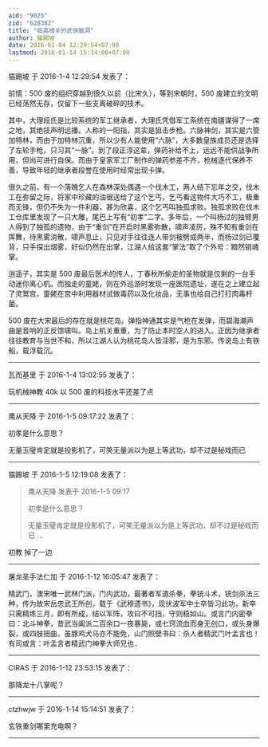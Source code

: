 ```yaml
---
aid: "9025"
zid: "628382"
title: "临高相关的武侠脑洞"
author: 猫踢坡
date: 2016-01-04 12:29:54+07:00
lastmod: 2016-01-14 15:14:00+07:00
---
```


猫踢坡 于 2016-1-4 12:29:54 发表了：

前情：500 废的组织穿越到很久以前（比宋久），等到宋朝时，500 废建立的文明已经荡然无存，仅留下一些支离破碎的技术。

其中，大理段氏是比较系统的军工继承者，大理氏凭借军工系统在南疆谋得了一席之地，其绝技声明远播。人称的一阳指，其实是狙击步枪。六脉神剑，其实是六管加特林，而由于加特林沉重，所以少有人能使用“六脉”，大多数皇族成员还是选择了左轮手枪，只习其“一脉”。到了段正淳这辈，弹药补给不上，远远不能供战争所用，但尚可进行自保。而由于皇家军工厂制作的弹药参差不齐，枪械逐代保养不善，导致年轻的继承者段誉在使用时经常出现卡弹。

很久之前，有一个落魄乞人在森林深处偶遇一个伐木工，两人结下忘年之交，伐木工在弥留之际，将家中珍藏的油锯送给了这个乞丐，乞丐看这物件大巧不工，极重而无锋，但仍不失为一件利器，甚为欣喜，这个乞丐叫独孤求败。独孤求败在伐木工仓库里发现了一只大雕，尾巴上写有“初孝”二字。多年后，一个叫杨过的独臂男人得到了独孤的遗物，由于“重剑”在开启时黑雾弥散，啸声凌厉，殊不知有重剑在挥舞，待黑雾消散，啸声息止，只见对手往往连人带剑被劈成两半，而杨过剑已覆背，只手探出烟雾，好似仍然在出掌，江湖人给这套“掌法”取了个外号：黯然销魂掌。

逍遥子，其实是 500 废最后医术的传人，丁春秋所偷走的圣物就是仅剩的一台手动迷你离心机。而独走的童姥，则在外巡游时发现一座医院遗址，遂在之上建立起了灵鹫宫，童姥在宫中利用器材试做毒药以及化妆品，无事也给自己打打肉毒杆菌。

500 废在大宋最后的存在就是桃花岛。弹指神通其实是气枪在发弹，而碧海潮声曲是音响的正反馈啸叫。岛上机关重重，为了防止本时空人的进入。正因为继承者往往教育与当世不和，所以江湖人认为桃花岛人皆淫邪，是为东邪。传说岛上有铁船，载浮载沉。

---

瓦而基里 于 2016-1-4 13:02:55 发表了：

玩机械神教 40k 以 500 废的科技水平还差了点

---

鹰从天降 于 2016-1-5 09:17:22 发表了：

初孝是什么意思？

无量玉璧肯定就是投影机了，可笑无量派以为是上等武功，却不过是秘戏而已

---

猫踢坡 于 2016-1-5 12:19:08 发表了：

> 鹰从天降 发表于 2016-1-5 09:17
>
> 初孝是什么意思？
>
> 无量玉璧肯定就是投影机了，可笑无量派以为是上等武功，却不过是秘戏而已 ...

初教 掉了一边

---

屠龙圣手法仁加 于 2016-1-12 16:05:47 发表了：

精武门，澳宋唯一武林门派，门内武功，最著者军道杀拳，拳铳斗术，铳剑杀法三种，传为故宋岳忠武王所创，载于《武穆遗书》，现伏波军中士卒皆习此功，新卒只需精练三月，即有所成，结以军阵，攻曰不可挡，守则稳如山。或言门内密拳曰：北斗神拳，昔武当阖派二百余口一夜暴毙，或七窍流血而身无创口，或头身爆裂，或四肢扭曲，虽豚鸡犬马亦不能免，山门照壁书曰：杀人者精武门叶孟言也！有司或言：叶孟言者精武门神拳大师兄也..

---

CIRAS 于 2016-1-12 23:53:15 发表了：

那降龙十八掌呢？

---

ctzhwjw 于 2016-1-14 15:14:51 发表了：

玄铁重剑哪里充电啊？

---
